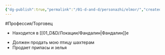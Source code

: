 ```yaml
---
{"dg-publish":true,"permalink":"/01-d-and-d/personazhi/elmor/","created":"2024-11-09T09:06:49.979+03:00","updated":"2023-12-27T21:15:17.184+03:00"}
---
```


#Профессия/Торговец 

- Находится в [[01_D&D/Локации/Фандалин\|Фандалин]]е
* Должен продать мою птицу шахтерам
* Продает припасы и зелья